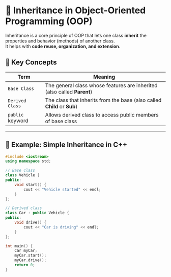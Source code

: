 # 🧬 Inheritance in Object-Oriented Programming (OOP)

Inheritance is a core principle of OOP that lets one class **inherit** the properties and behavior (methods) of another class.  
It helps with **code reuse, organization, and extension**.

## 🔑 Key Concepts

| Term             | Meaning                                                                  |
| ---------------- | ------------------------------------------------------------------------ |
| `Base Class`     | The general class whose features are inherited (also called **Parent**)  |
| `Derived Class`  | The class that inherits from the base (also called **Child** or **Sub**) |
| `public` keyword | Allows derived class to access public members of base class              |

---

## 📘 Example: Simple Inheritance in C++

```cpp
#include <iostream>
using namespace std;

// Base class
class Vehicle {
public:
    void start() {
        cout << "Vehicle started" << endl;
    }
};

// Derived class
class Car : public Vehicle {
public:
    void drive() {
        cout << "Car is driving" << endl;
    }
};

int main() {
    Car myCar;
    myCar.start();
    myCar.drive();
    return 0;
}
```
